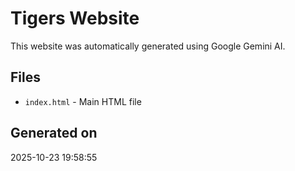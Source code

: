 # Tigers Website

This website was automatically generated using Google Gemini AI.

## Files
- `index.html` - Main HTML file

## Generated on
2025-10-23 19:58:55
